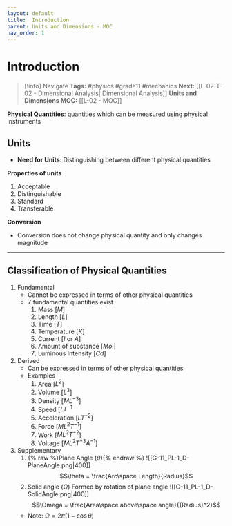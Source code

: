 ```yaml
---
layout: default
title:  Introduction
parent: Units and Dimensions - MOC
nav_order: 1
---
```

# Introduction

> [!info] Navigate
> **Tags:** #physics #grade11 #mechanics 
> **Next:** [[L-02-T-02 - Dimensional Analysis| Dimensional Analysis]]
> **Units and Dimensions MOC:** [[L-02 - MOC]]
>

**Physical Quantities**: quantities which can be measured using physical instruments

## Units
- **Need for Units**: Distinguishing between different physical quantities

**Properties of units**
1. Acceptable
2. Distinguishable
3. Standard
4. Transferable

**Conversion**
- Conversion does not change physical quantity and only changes magnitude
---

## Classification of Physical Quantities
1. Fundamental
    - Cannot be expressed in terms of other physical quantities
    - 7 fundamental quantities exist
        1. Mass [$M$]
        2. Length [$L$]
        3. Time [$T$]
        4. Temperature [$K$]
        5. Current [$I$ or $A$]
        6. Amount of substance [$Mo$l]
        7. Luminous Intensity [$Cd$]
2. Derived
    - Can be expressed in terms of other physical quantities
    - Examples
        1. Area [$L^2$]
        2. Volume [$L^3$]
        3. Density [$ML^{-3}$]
        4. Speed [$LT^{-1}$
        5. Acceleration [$LT^{-2}$]
        6. Force [$ML^2T^{-1}$]
        7. Work [$ML^2T^{-2}$]
        8. Voltage [$ML^2T^{-3}A^{-1}$]
3. Supplementary
    1. {% raw %}Plane Angle ($\theta$){% endraw %}
       ![[G-11_PL-1_D-PlaneAngle.png|400]]
       $$\theta = \frac{Arc\space Length}{Radius}$$
    2. Solid angle ($\Omega$)
        Formed by rotation of plane angle
        ![[G-11_PL-1_D-SolidAngle.png|400]]
        $$\Omega = \frac{Area\space above\space angle}{{Radius}^2}$$
    - Note: $\Omega = 2\pi(1-\cos{\theta})$